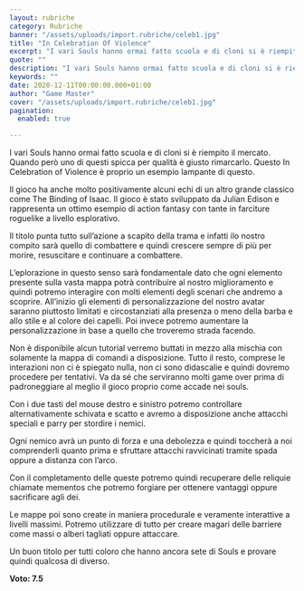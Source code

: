 ```yaml
---
layout: rubriche
category: Rubriche
banner: "/assets/uploads/import.rubriche/celeb1.jpg"
title: "In Celebration Of Violence"
excerpt: "I vari Souls hanno ormai fatto scuola e di cloni si è riempito il mercato. Quando però uno di questi spicca per qualità è giusto rimarcarlo. Questo In Celebration of Violence è proprio un esempio lampante di questo. Il gioco ha anche molto positivamente alcuni echi di un altro grande classico come The Binding of [&hellip"
quote: ""
description: "I vari Souls hanno ormai fatto scuola e di cloni si è riempito il mercato. Quando però uno di questi spicca per qualità è giusto rimarcarlo. Questo In Celebration of Violence è proprio un esempio lampante di questo. Il gioco ha anche molto positivamente alcuni echi di un altro grande classico come The Binding of [&hellip"
keywords: ""
date: 2020-12-11T00:00:00.000+01:00
author: "Game Master"
cover: "/assets/uploads/import.rubriche/celeb1.jpg"
pagination:
  enabled: true

---
```


I vari Souls hanno ormai fatto scuola e di cloni si è riempito il mercato. Quando però uno di questi spicca per qualità è giusto rimarcarlo. Questo In Celebration of Violence è proprio un esempio lampante di questo.

Il gioco ha anche molto positivamente alcuni echi di un altro grande classico come The Binding of Isaac. Il gioco è stato sviluppato da Julian Edison e rappresenta un ottimo esempio di action fantasy con tante in farciture roguelike a livello esplorativo.

Il titolo punta tutto sull’azione a scapito della trama e infatti ilo nostro compito sarà quello di combattere e quindi crescere sempre di più per morire, resuscitare e continuare a combattere.

L’eplorazione in questo senso sarà fondamentale dato che ogni elemento presente sulla vasta mappa potrà contribuire al nostro miglioramento e quindi potremo interagire con molti elementi degli scenari che andremo a scoprire. All’inizio gli elementi di personalizzazione del nostro avatar saranno piuttosto limitati e circostanziati alla presenza o meno della barba e allo stile e al colore dei capelli. Poi invece potremo aumentare la personalizzazione in base a quello che troveremo strada facendo.

Non è disponibile alcun tutorial verremo buttati in mezzo alla mischia con solamente la mappa di comandi a disposizione. Tutto il resto, comprese le interazioni non ci è spiegato nulla, non ci sono didascalie e quindi dovremo procedere per tentativi. Va da sé che serviranno molti game over prima di padroneggiare al meglio il gioco proprio come accade nei souls.

Con i due tasti del mouse destro e sinistro potremo controllare alternativamente schivata e scatto e avremo a disposizione anche attacchi speciali e parry per stordire i nemici.

Ogni nemico avrà un punto di forza e una debolezza e quindi toccherà a noi comprenderli quanto prima e sfruttare attacchi ravvicinati tramite spada oppure a distanza con l’arco.

Con il completamento delle queste potremo quindi recuperare delle reliquie chiamate mementos che potremo forgiare per ottenere vantaggi oppure sacrificare agli dei.

Le mappe poi sono create in maniera procedurale e veramente interattive a livelli massimi. Potremo utilizzare di tutto per creare magari delle barriere come massi o alberi tagliati oppure attaccare.

Un buon titolo per tutti coloro che hanno ancora sete di Souls e provare quindi qualcosa di diverso.

**Voto: 7.5** 